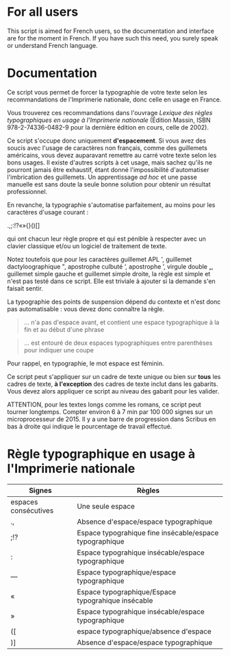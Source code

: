 # For all users

This script is aimed for French users, so the documentation and interface are for the moment in French. If you have such this need, you surely speak or understand French language.

# Documentation

Ce script vous permet de forcer la typographie de votre texte selon les recommandations de l'Imprimerie nationale, donc celle en usage en France.

Vous trouverez ces recommandations dans l'ouvrage *Lexique des règles typographiques en usage à l'Imprimerie nationale* (Édition Massin, ISBN 978-2-74336-0482-9 pour la dernière édition en cours, celle de 2002).

Ce script s'occupe donc uniquement **d'espacement**. Si vous avez des soucis avec l'usage de caractères non français, comme des guillemets américains, vous devez auparavant remettre au carré votre texte selon les bons usages. Il existe d'autres scripts à cet usage, mais sachez qu'ils ne pourront jamais être exhaustif, étant donné l'impossibilité d'automatiser l'imbrication des guillemets. Un apprentissage *ad hoc* et une passe manuelle est sans doute la seule bonne solution pour obtenir un résultat professionnel.

En revanche, la typographie s'automatise parfaitement, au moins pour les caractères d'usage courant :

.,;:!?«»{}()[]

qui ont chacun leur règle propre et qui est pénible à respecter avec un clavier classique et/ou un logiciel de traitement de texte.

Notez toutefois que pour les caractères guillemet APL ', guillemet dactyloographique ", apostrophe culbuté ‘, apostrophe ’, virgule double „, guillemet simple gauche et guillemet simple droite, la règle est simple et n'est pas testé dans ce script. Elle est triviale à ajouter si la demande s'en faisait sentir.

La typographie des points de suspension dépend du contexte et n'est donc pas automatisable : vous devez donc connaître la règle.

> … n'a pas d'espace avant, et contient une espace typographique à la fin et au début d'une phrase

> …  est entouré de deux espaces typographiques entre parenthèses pour indiquer une coupe

Pour rappel, en typographie, le mot espace est féminin.

Ce script peut s'appliquer sur un cadre de texte unique ou bien sur **tous** les cadres de texte, **à l'exception** des cadres de texte inclut dans les gabarits. Vous devez alors appliquer ce script au niveau des gabarit pour les valider.

ATTENTION, pour les textes longs comme les romans, ce script peut tourner longtemps. Compter environ 6 à 7 min par 100 000 signes sur un microprocesseur de 2015. Il y a une barre de progression dans Scribus en bas à droite qui indique le pourcentage de travail effectué.


# Règle typographique en usage à l'Imprimerie nationale

| Signes | Règles |
| -----|-------------------|
 |espaces consécutives |  Une seule espace               |
 |.,    |  Absence d'espace/espace typographique             | 
 |;!?   |  Espace typograhique fine insécable/espace typographique          | 
 |:     |  Espace typograhique insécable/espace typographique           | 
 |—     |  Espace typographique/espace typographique             | 
 |«     |  Espace typographique/Espace typograhique insécable          | 
 |»     |  Espace typograhique insécable/espace typographique           | 
 |([    |  espace typographique/absence d'espace              |
 |)]    |  Absence d'espace/espace typographique              |

